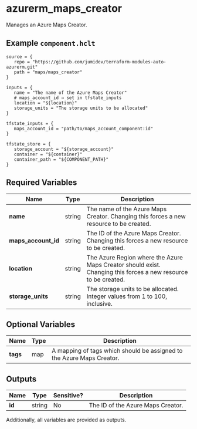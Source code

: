 # azurerm_maps_creator

Manages an Azure Maps Creator.

## Example `component.hclt`

```hcl
source = {
   repo = "https://github.com/jumidev/terraform-modules-auto-azurerm.git"   
   path = "maps/maps_creator"   
}

inputs = {
   name = "The name of the Azure Maps Creator"   
   # maps_account_id → set in tfstate_inputs
   location = "${location}"   
   storage_units = "The storage units to be allocated"   
}

tfstate_inputs = {
   maps_account_id = "path/to/maps_account_component:id"   
}

tfstate_store = {
   storage_account = "${storage_account}"   
   container = "${container}"   
   container_path = "${COMPONENT_PATH}"   
}

```

## Required Variables

| Name | Type |  Description |
| ---- | --------- |  ----------- |
| **name** | string |  The name of the Azure Maps Creator. Changing this forces a new resource to be created. | 
| **maps_account_id** | string |  The ID of the Azure Maps Creator. Changing this forces a new resource to be created. | 
| **location** | string |  The Azure Region where the Azure Maps Creator should exist. Changing this forces a new resource to be created. | 
| **storage_units** | string |  The storage units to be allocated. Integer values from 1 to 100, inclusive. | 

## Optional Variables

| Name | Type |  Description |
| ---- | --------- |  ----------- |
| **tags** | map |  A mapping of tags which should be assigned to the Azure Maps Creator. | 



## Outputs

| Name | Type | Sensitive? | Description |
| ---- | ---- | --------- | --------- |
| **id** | string | No  | The ID of the Azure Maps Creator. | 

Additionally, all variables are provided as outputs.
